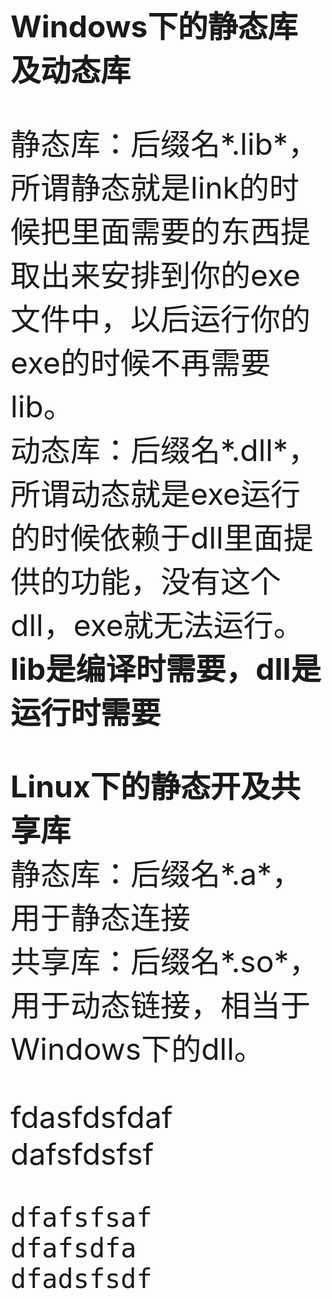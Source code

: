 ## <b><font size=8>Windows下的静态库及动态库</b>
静态库：后缀名*.lib*，所谓静态就是link的时候把里面需要的东西提取出来安排到你的exe文件中，以后运行你的exe的时候不再需要lib。<br>
动态库：后缀名*.dll*，所谓动态就是exe运行的时候依赖于dll里面提供的功能，没有这个dll，exe就无法运行。<br>
<b>lib是编译时需要，dll是运行时需要</b>

<font size=10><b>Linux下的静态开及共享库</b></font><br>
静态库：后缀名*.a*，用于静态连接<br>
共享库：后缀名*.so*，用于动态链接，相当于Windows下的dll。

fdasfdsfdaf<br>
dafsfdsfsf

    dfafsfsaf  
    dfafsdfa
    dfadsfsdf

